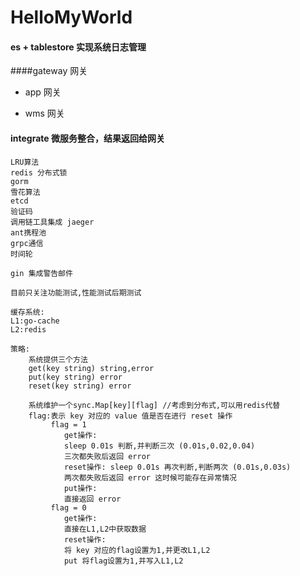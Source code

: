 # HelloMyWorld

#### es + tablestore 实现系统日志管理

####gateway 网关
* app 网关
    
* wms 网关

#### integrate 微服务整合，结果返回给网关

````
LRU算法
redis 分布式锁
gorm
雪花算法
etcd
验证码
调用链工具集成 jaeger
ant携程池
grpc通信
时间轮

gin 集成警告邮件
````

````
目前只关注功能测试,性能测试后期测试
````

````
缓存系统:
L1:go-cache
L2:redis

策略:
    系统提供三个方法
    get(key string) string,error
    put(key string) error
    reset(key string) error

    系统维护一个sync.Map[key][flag] //考虑到分布式,可以用redis代替
    flag:表示 key 对应的 value 值是否在进行 reset 操作
         flag = 1 
            get操作:  
            sleep 0.01s 判断,并判断三次 (0.01s,0.02,0.04)
            三次都失败后返回 error
            reset操作: sleep 0.01s 再次判断,判断两次 (0.01s,0.03s)
            两次都失败后返回 error 这时候可能存在异常情况
            put操作:
            直接返回 error
         flag = 0
            get操作:
            直接在L1,L2中获取数据
            reset操作:
            将 key 对应的flag设置为1,并更改L1,L2 
            put 将flag设置为1,并写入L1,L2
````
 